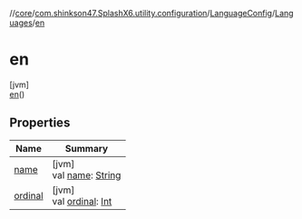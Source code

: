 //[core](../../../../../index.md)/[com.shinkson47.SplashX6.utility.configuration](../../../index.md)/[LanguageConfig](../../index.md)/[Languages](../index.md)/[en](index.md)

# en

[jvm]\
[en](index.md)()

## Properties

| Name | Summary |
|---|---|
| [name](index.md#-372974862%2FProperties%2F971615585) | [jvm]<br>val [name](index.md#-372974862%2FProperties%2F971615585): [String](https://kotlinlang.org/api/latest/jvm/stdlib/kotlin/-string/index.html) |
| [ordinal](index.md#-739389684%2FProperties%2F971615585) | [jvm]<br>val [ordinal](index.md#-739389684%2FProperties%2F971615585): [Int](https://kotlinlang.org/api/latest/jvm/stdlib/kotlin/-int/index.html) |
